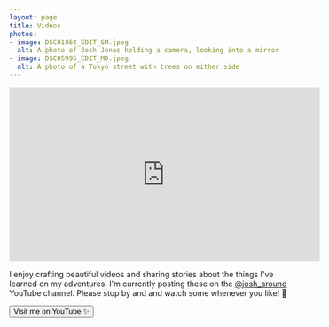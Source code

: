 ```yaml
---
layout: page
title: Videos
photos:
- image: DSC01864_EDIT_SM.jpeg
  alt: A photo of Josh Jones holding a camera, looking into a mirror
- image: DSC05995_EDIT_MD.jpeg
  alt: A photo of a Tokyo street with trees on either side
---
```


<div class="video-gallery">
  <div class="video-container">
    <iframe width="560" height="315" src="https://www.youtube-nocookie.com/embed/9DWPQzEZrGQ?si=rya0kPQTcINvF0nO" title="YouTube video player" frameborder="0" allow="accelerometer; autoplay; clipboard-write; encrypted-media; gyroscope; picture-in-picture; web-share" referrerpolicy="strict-origin-when-cross-origin" allowfullscreen></iframe>
  </div>
</div>

I enjoy crafting beautiful videos and sharing stories about the things I've learned on my adventures. I'm currently posting these on the <a href="https://www.youtube.com/@josh_around/videos" target="_blank">@josh_around</a>  YouTube channel.
Please stop by and and watch some whenever you like! 🍿

<div class="d-flex">
  <button class="cta-button js-youtube-button">Visit me on YouTube ✨</button>
</div>
